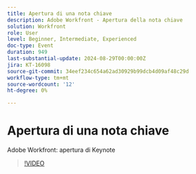 ```yaml
---
title: Apertura di una nota chiave
description: Adobe Workfront - Apertura della nota chiave
solution: Workfront
role: User
level: Beginner, Intermediate, Experienced
doc-type: Event
duration: 949
last-substantial-update: 2024-08-29T00:00:00Z
jira: KT-16098
source-git-commit: 34eef234c654a62ad30929b99dcb4d09af48c29d
workflow-type: tm+mt
source-wordcount: '12'
ht-degree: 0%

---
```



# Apertura di una nota chiave

Adobe Workfront: apertura di Keynote

>[!VIDEO](https://video.tv.adobe.com/v/3454490/?learn=on&captions=ita)
